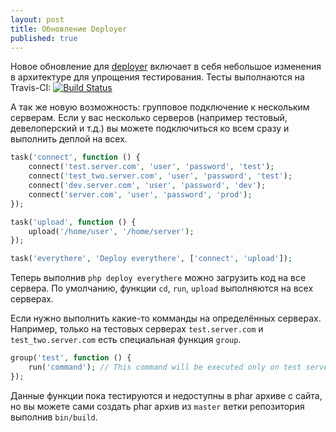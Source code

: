```yaml
---
layout: post
title: Обновление Deployer
published: true
---
```


Новое обновление для [deployer](https://github.com/deployphp/deployer) включает в себя небольшое изменения в архитектуре для упрощения тестирования. Тесты выполнаются на Travis-CI: [![Build Status](https://travis-ci.org/deployphp/deployer.png?branch=master)](https://travis-ci.org/deployphp/deployer)

А так же новую возможность: групповое подключение к нескольким серверам. 
Если у вас несколько серверов (например тестовый, девелоперский и т.д.) вы можете подключиться ко всем сразу и выполнить деплой на всех.

~~~ php
task('connect', function () {
    connect('test.server.com', 'user', 'password', 'test');
    connect('test_two.server.com', 'user', 'password', 'test');
    connect('dev.server.com', 'user', 'password', 'dev');
    connect('server.com', 'user', 'password', 'prod');
});

task('upload', function () {
    upload('/home/user', '/home/server');
});

task('everythere', 'Deploy everythere', ['connect', 'upload']);
~~~
    
Теперь выполнив `php deploy everythere` можно загрузить код на все сервера. По умолчанию, функции `cd`, `run`, `upload` выполняются на всех серверах. 

<!--more-->

Если нужно выполнить какие-то комманды на определённых серверах. Например, только на тестовых серверах `test.server.com` и `test_two.server.com` есть специальная функция `group`.

~~~ php
group('test', function () {
    run('command'); // This command will be executed only on test servers.
});
~~~

Данные функции пока тестируются и недоступны в phar архиве с сайта, но вы можете сами создать phar архив из `master` ветки репозитория выполнив `bin/build`.